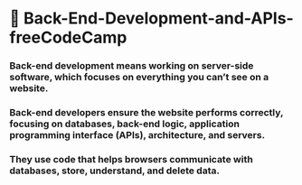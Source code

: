 # 📖 Back-End-Development-and-APIs-freeCodeCamp

### Back-end development means working on server-side software, which focuses on everything you can’t see on a website. 
### Back-end developers ensure the website performs correctly, focusing on databases, back-end logic, application programming interface (APIs), architecture, and servers. 
### They use code that helps browsers communicate with databases, store, understand, and delete data.
